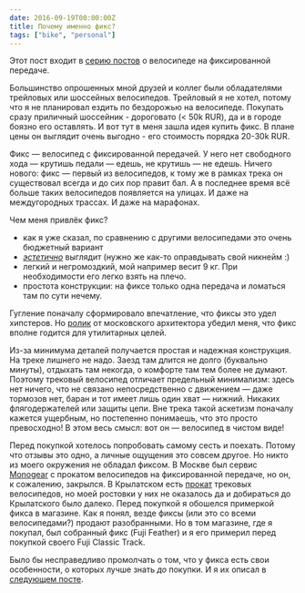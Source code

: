 ```yaml
---
date: 2016-09-19T00:00:00Z
title: Почему именно фикс?
tags: ["bike", "personal"]
---
```


Этот пост входит в [серию постов](/2016/09/18/fixed-gear-1/) о велосипеде на
фиксированной передаче.

Большинство опрошенных мной друзей и коллег были обладателями трейловых или
шоссейных велосипедов. Трейловый я не хотел, потому что я не планировал ездить
по бездорожью на велосипеде. Покупать сразу приличный шоссейник - дороговато (<
50k RUR), да и в городе боязно его оставлять. И вот тут в меня зашла идея купить
фикс. В плане цены он выглядит очень выгодно - его стоимость порядка 20-30k RUR.

Фикс — велосипед с фиксированной передачей. У него нет свободного хода — крутишь
педали — едешь, не крутишь — не едешь. Ничего нового: фикс — первый из
велосипедов, к тому же в рамках трека он существовал всегда и до сих пор правит
бал. А в последнее время всё больше таких велосипедов появляется на улицах. И
даже на междугородных трассах. И даже на марафонах.

Чем меня привлёк фикс?

- как я уже сказал, по сравнению с другими велосипедами это очень бюджетный вариант
- _[эстетично](http://www.fixedgeargallery.com/)_ выглядит (нужно же как-то оправдывать свой никнейм :)
- легкий и негромоздкий, мой например весит 9 кг. При необходимости его легко взять на плечо.
- простота конструкции: на фиксе только одна передача и ломаться там по сути нечему.

Гугление поначалу сформировало впечатление, что фиксы это удел хипстеров. Но
[ролик](https://www.youtube.com/watch?v=ZVN5GEcOnNs) от московского архитектора
убедил меня, что фикс вполне годится для утилитарных целей.

Из-за минимума деталей получается простая и надежная конструкция. На треке
лишнего не надо. Заезд там длится не долго (буквально минуты), отдыхать там
некогда, о комфорте там тем более не думают. Поэтому трековый велосипед отличает
предельный минимализм: здесь нет ничего, что не связано непосредственно с
движением — даже тормозов нет, баран и тот имеет лишь один хват — нижний.
Никаких флягодержателей или защиты цепи. Вне трека такой аскетизм поначалу
кажется ущербным, но постепенно понимаешь, что это просто превосходно! В этом
весь смысл: вот он — велосипед в чистом виде!

Перед покупкой хотелось попробовать самому сесть и поехать. Потому что отзывы
это одно, а личные ощущения это совсем другое. Но никто из моего окружения не
обладал фиксом. В Москве был сервис
[Monogear](http://www.the-village.ru/village/city/chain-reaction/160953-monogear)
с прокатом велосипедов на фиксированной передаче, но он, к сожалению, закрылся.
В Крылатском есть [прокат](https://rentstation.ru/catalog/track-bikes) трековых
велосипедов, но моей ростовки у них не оказалось да и добираться до Крылатского
было далеко. Перед покупкой я обошелся примеркой фикса в магазине. Как я понял,
везде фиксы (или это со всеми велосипедами?) продают разобранными. Но в том
магазине, где я покупал, был собранный фикс (Fuji Feather) и я его примерил
перед покупкой своего Fuji Classic Track.

Было бы несправедливо промолчать о том, что у фикса есть свои особенности, о
которых лучше знать _до_ покупки. И я их описал в [следующем посте](/2016/09/20/fixed-gear-4/).
